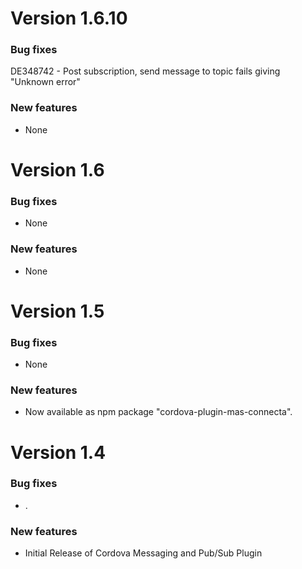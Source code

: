 # Version 1.6.10

### Bug fixes

DE348742 - Post subscription, send message to topic fails giving "Unknown error"

### New features

- None

# Version 1.6

### Bug fixes

- None

### New features

- None


# Version 1.5

### Bug fixes

- None

### New features

- Now available as npm package "cordova-plugin-mas-connecta".


# Version 1.4

### Bug fixes
- .

### New features

- Initial Release of Cordova Messaging and Pub/Sub Plugin



 [mag]: https://docops.ca.com/mag
 [mas.ca.com]: http://mas.ca.com/
 [docs]: http://mas.ca.com/docs/
 [blog]: http://mas.ca.com/blog/

 [releases]: ../../releases
 [contributing]: /CONTRIBUTING.md
 [license-link]: /LICENSE

